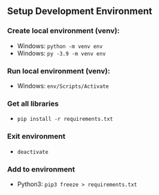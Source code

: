 ## Setup Development Environment

### Create local environment (venv):

* Windows: `python -m venv env`
* Windows: `py -3.9 -m venv env`

### Run local environment (venv):

* Windows: `env/Scripts/Activate`

### Get all libraries

* `pip install -r requirements.txt`

### Exit environment

* `deactivate`

### Add to environment

* Python3: `pip3 freeze > requirements.txt`